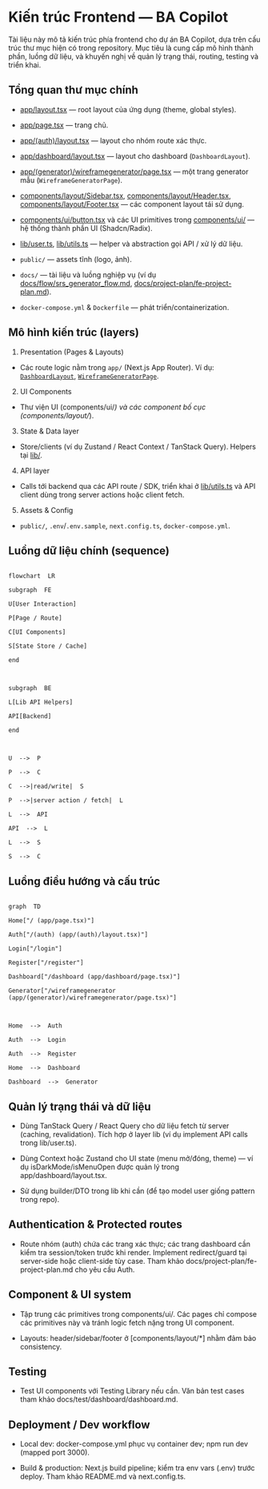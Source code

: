 
# Kiến trúc Frontend — BA Copilot

  

Tài liệu này mô tả kiến trúc phía frontend cho dự án BA Copilot, dựa trên cấu trúc thư mục hiện có trong repository. Mục tiêu là cung cấp mô hình thành phần, luồng dữ liệu, và khuyến nghị về quản lý trạng thái, routing, testing và triển khai.

  

## Tổng quan thư mục chính

  

- [app/layout.tsx](app/layout.tsx) — root layout của ứng dụng (theme, global styles).

- [app/page.tsx](app/page.tsx) — trang chủ.

- [app/(auth)/layout.tsx](<app/(auth)/layout.tsx>) — layout cho nhóm route xác thực.

- [app/dashboard/layout.tsx](app/dashboard/layout.tsx) — layout cho dashboard (`DashboardLayout`).

- [app/(generator)/wireframegenerator/page.tsx](<app/(generator)/wireframegenerator/page.tsx>) — một trang generator mẫu (`WireframeGeneratorPage`).

- [components/layout/Sidebar.tsx](components/layout/Sidebar.tsx), [components/layout/Header.tsx](components/layout/Header.tsx), [components/layout/Footer.tsx](components/layout/Footer.tsx) — các component layout tái sử dụng.

- [components/ui/button.tsx](components/ui/button.tsx) và các UI primitives trong [components/ui/](components/ui) — hệ thống thành phần UI (Shadcn/Radix).

- [lib/user.ts](lib/user.ts), [lib/utils.ts](lib/utils.ts) — helper và abstraction gọi API / xử lý dữ liệu.

-  `public/` — assets tĩnh (logo, ảnh).

-  `docs/` — tài liệu và luồng nghiệp vụ (ví dụ [docs/flow/srs_generator_flow.md](docs/flow/srs_generator_flow.md), [docs/project-plan/fe-project-plan.md](docs/project-plan/fe-project-plan.md)).

-  `docker-compose.yml` & `Dockerfile` — phát triển/containerization.

  

## Mô hình kiến trúc (layers)

  

1. Presentation (Pages & Layouts)

- Các route logic nằm trong `app/` (Next.js App Router). Ví dụ: [`DashboardLayout`](app/dashboard/layout.tsx), [`WireframeGeneratorPage`](<app/(generator)/wireframegenerator/page.tsx>).

2. UI Components

- Thư viện UI (components/ui/_) và các component bố cục (components/layout/_).

3. State & Data layer

- Store/clients (ví dụ Zustand / React Context / TanStack Query). Helpers tại [lib/](lib).

4. API layer

- Calls tới backend qua các API route / SDK, triển khai ở [lib/utils.ts](lib/utils.ts) và API client dùng trong server actions hoặc client fetch.

5. Assets & Config

-  `public/`, `.env`/`.env.sample`, `next.config.ts`, `docker-compose.yml`.

  

## Luồng dữ liệu chính (sequence)

  

```mermaid

flowchart  LR

subgraph  FE

U[User Interaction]

P[Page / Route]

C[UI Components]

S[State Store / Cache]

end

  

subgraph  BE

L[Lib API Helpers]

API[Backend]

end

  

U  -->  P

P  -->  C

C  -->|read/write|  S

P  -->|server action / fetch|  L

L  -->  API

API  -->  L

L  -->  S

S  -->  C
```

  

## Luồng điều hướng và cấu trúc

  

```mermaid

graph  TD

Home["/ (app/page.tsx)"]

Auth["/(auth) (app/(auth)/layout.tsx)"]

Login["/login"]

Register["/register"]

Dashboard["/dashboard (app/dashboard/page.tsx)"]

Generator["/wireframegenerator (app/(generator)/wireframegenerator/page.tsx)"]

  

Home  -->  Auth

Auth  -->  Login

Auth  -->  Register

Home  -->  Dashboard

Dashboard  -->  Generator

```

  

## Quản lý trạng thái và dữ liệu

- Dùng TanStack Query / React Query cho dữ liệu fetch từ server (caching, revalidation). Tích hợp ở layer lib (ví dụ implement API calls trong lib/user.ts).

- Dùng Context hoặc Zustand cho UI state (menu mở/đóng, theme) — ví dụ isDarkMode/isMenuOpen được quản lý trong app/dashboard/layout.tsx.

- Sử dụng builder/DTO trong lib khi cần (để tạo model user giống pattern trong repo).

  

## Authentication & Protected routes

- Route nhóm (auth) chứa các trang xác thực; các trang dashboard cần kiểm tra session/token trước khi render. Implement redirect/guard tại server-side hoặc client-side tùy case. Tham khảo docs/project-plan/fe-project-plan.md cho yêu cầu Auth.

  

## Component & UI system

- Tập trung các primitives trong components/ui/. Các pages chỉ compose các primitives này và tránh logic fetch nặng trong UI component.

- Layouts: header/sidebar/footer ở [components/layout/*] nhằm đảm bảo consistency.

  

## Testing

- Test UI components với Testing Library nếu cần. Văn bản test cases tham khảo docs/test/dashboard/dashboard.md.

  

## Deployment / Dev workflow

- Local dev: docker-compose.yml phục vụ container dev; npm run dev (mapped port 3000).

- Build & production: Next.js build pipeline; kiểm tra env vars (.env) trước deploy. Tham khảo README.md và next.config.ts.